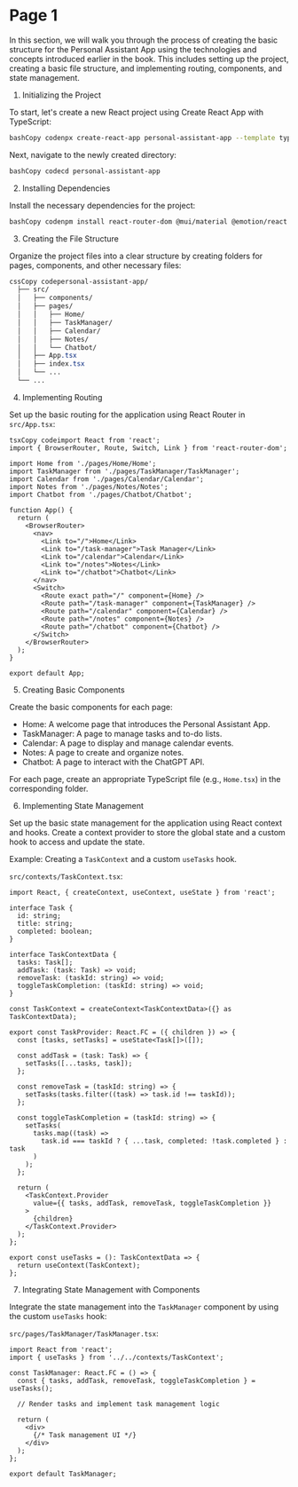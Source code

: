 # Page 1

In this section, we will walk you through the process of creating the basic structure for the Personal Assistant App using the technologies and concepts introduced earlier in the book. This includes setting up the project, creating a basic file structure, and implementing routing, components, and state management.

1. Initializing the Project

To start, let's create a new React project using Create React App with TypeScript:

```bash
bashCopy codenpx create-react-app personal-assistant-app --template typescript
```

Next, navigate to the newly created directory:

```bash
bashCopy codecd personal-assistant-app
```

2. Installing Dependencies

Install the necessary dependencies for the project:

```bash
bashCopy codenpm install react-router-dom @mui/material @emotion/react @emotion/styled
```

3. Creating the File Structure

Organize the project files into a clear structure by creating folders for pages, components, and other necessary files:

```css
cssCopy codepersonal-assistant-app/
  ├── src/
  │   ├── components/
  │   ├── pages/
  │   │   ├── Home/
  │   │   ├── TaskManager/
  │   │   ├── Calendar/
  │   │   ├── Notes/
  │   │   └── Chatbot/
  │   ├── App.tsx
  │   ├── index.tsx
  │   └── ...
  └── ...
```

4. Implementing Routing

Set up the basic routing for the application using React Router in `src/App.tsx`:

```tsx
tsxCopy codeimport React from 'react';
import { BrowserRouter, Route, Switch, Link } from 'react-router-dom';

import Home from './pages/Home/Home';
import TaskManager from './pages/TaskManager/TaskManager';
import Calendar from './pages/Calendar/Calendar';
import Notes from './pages/Notes/Notes';
import Chatbot from './pages/Chatbot/Chatbot';

function App() {
  return (
    <BrowserRouter>
      <nav>
        <Link to="/">Home</Link>
        <Link to="/task-manager">Task Manager</Link>
        <Link to="/calendar">Calendar</Link>
        <Link to="/notes">Notes</Link>
        <Link to="/chatbot">Chatbot</Link>
      </nav>
      <Switch>
        <Route exact path="/" component={Home} />
        <Route path="/task-manager" component={TaskManager} />
        <Route path="/calendar" component={Calendar} />
        <Route path="/notes" component={Notes} />
        <Route path="/chatbot" component={Chatbot} />
      </Switch>
    </BrowserRouter>
  );
}

export default App;
```

5. Creating Basic Components

Create the basic components for each page:

* Home: A welcome page that introduces the Personal Assistant App.
* TaskManager: A page to manage tasks and to-do lists.
* Calendar: A page to display and manage calendar events.
* Notes: A page to create and organize notes.
* Chatbot: A page to interact with the ChatGPT API.

For each page, create an appropriate TypeScript file (e.g., `Home.tsx`) in the corresponding folder.

6. Implementing State Management

Set up the basic state management for the application using React context and hooks. Create a context provider to store the global state and a custom hook to access and update the state.

Example: Creating a `TaskContext` and a custom `useTasks` hook.

`src/contexts/TaskContext.tsx`:

```tsx
import React, { createContext, useContext, useState } from 'react';

interface Task {
  id: string;
  title: string;
  completed: boolean;
}

interface TaskContextData {
  tasks: Task[];
  addTask: (task: Task) => void;
  removeTask: (taskId: string) => void;
  toggleTaskCompletion: (taskId: string) => void;
}

const TaskContext = createContext<TaskContextData>({} as TaskContextData);

export const TaskProvider: React.FC = ({ children }) => {
  const [tasks, setTasks] = useState<Task[]>([]);

  const addTask = (task: Task) => {
    setTasks([...tasks, task]);
  };

  const removeTask = (taskId: string) => {
    setTasks(tasks.filter((task) => task.id !== taskId));
  };

  const toggleTaskCompletion = (taskId: string) => {
    setTasks(
      tasks.map((task) =>
        task.id === taskId ? { ...task, completed: !task.completed } : task
      )
    );
  };

  return (
    <TaskContext.Provider
      value={{ tasks, addTask, removeTask, toggleTaskCompletion }}
    >
      {children}
    </TaskContext.Provider>
  );
};

export const useTasks = (): TaskContextData => {
  return useContext(TaskContext);
};
```

7. Integrating State Management with Components

Integrate the state management into the `TaskManager` component by using the custom `useTasks` hook:

`src/pages/TaskManager/TaskManager.tsx`:

```tsx
import React from 'react';
import { useTasks } from '../../contexts/TaskContext';

const TaskManager: React.FC = () => {
  const { tasks, addTask, removeTask, toggleTaskCompletion } = useTasks();

  // Render tasks and implement task management logic

  return (
    <div>
      {/* Task management UI */}
    </div>
  );
};

export default TaskManager;
```
